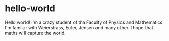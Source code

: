 # hello-world
Hello world!
I'm a crazy student of tha Faculty of Physics and Mathematics. I'm familar with Weierstrass, Euler, Jensen and many other. I hope that maths will capture the world. 
